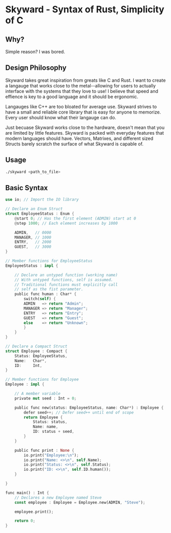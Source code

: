 # Skyward - Syntax of Rust, Simplicity of C

## Why?

Simple reason? I was bored.

## Design Philosophy

Skyward takes great inspiration from greats like C and Rust. I want to create a langauge that works close to the metal--allowing for users to actually interface with the systems that they love to use! I believe that speed and effience is key to a good language and it should be ergonomic.

Langauges like C++ are too bloated for average use. Skyward strives to have a small and reliable core library that is easy for anyone to memorize. Every user should know what their langauge can do.

Just becuase Skyward works close to the hardware, doesn't mean that you are limited by little features. Skyward is packed with everyday features that modern languages should have. Vectors, Matrixes, and different sized Structs barely scratch the surface of what Skyward is capable of.

## Usage

```bash
./skyward <path_to_file>
```

## Basic Syntax

```rust
use io; // Import the IO library

// Declare an Enum Struct
struct EmployeeStatus : Enum {
    @start 0; // Has the first element (ADMIN) start at 0
    @step 1000; // Each element increases by 1000

    ADMIN,   // 0000
    MANAGER, // 1000
    ENTRY,   // 2000
    GUEST,   // 3000
}

// Member functions for EmployeeStatus
EmployeeStatus : impl {

    // Declare an untyped function (working name)
    // With untyped functions, self is assumed.
    // Traditional functions must explicitly call
    // self as the fist parameter.
    public func human : Char* {
        switch(self) {
        ADMIN   => return "Admin";
        MANAGER => return "Manager";
        ENTRY   => return "Entry";
        GUEST   => return "Guest";
        else    => return "Unknown";
        }
    }
}

// Declare a Compact Struct
struct Employee : Compact {
    Status: EmployeeStatus,
    Name:   Char*,
    ID:     Int,
}

// Member functions for Employee
Employee : impl {

    // A member variable
    private mut seed : Int = 0;

    public func new(status: EmployeeStatus, name: Char*) : Employee {
        defer seed++; // Defer seed++ until end of scope
        return Employee {
            Status: status,
            Name: name,
            ID: status + seed,
        }
    }

    public func print : None {
        io.print("Employee:\n");
        io.print("Name: <>\n", self.Name);
        io.print("Status: <>\n", self.Status);
        io.print("ID: <>\n", self.ID.human());
    }

}

func main() : Int {
    // Declares a new Employee named Steve
    const employee : Employee = Employee.new(ADMIN, "Steve");

    employee.print();

    return 0;
}
```
